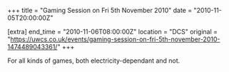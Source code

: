 +++
title = "Gaming Session on Fri 5th November 2010"
date = "2010-11-05T20:00:00Z"

[extra]
end_time = "2010-11-06T08:00:00Z"
location = "DCS"
original = "https://uwcs.co.uk/events/gaming-session-on-fri-5th-november-2010-1474489043361/"
+++

For all kinds of games, both electricity-dependant and not.

